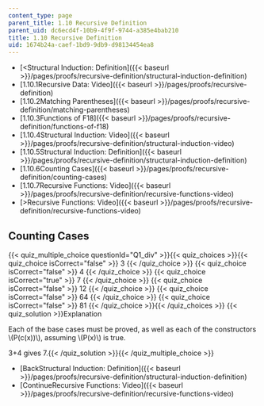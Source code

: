 ```yaml
---
content_type: page
parent_title: 1.10 Recursive Definition
parent_uid: dc6ecd4f-10b9-4f9f-9744-a385e4bab210
title: 1.10 Recursive Definition
uid: 1674b24a-caef-1bd9-9db9-d98134454ea8
---
```


*   [\<Structural Induction: Definition]({{< baseurl >}}/pages/proofs/recursive-definition/structural-induction-definition)
*   [1.10.1Recursive Data: Video]({{< baseurl >}}/pages/proofs/recursive-definition)
*   [1.10.2Matching Parentheses]({{< baseurl >}}/pages/proofs/recursive-definition/matching-parentheses)
*   [1.10.3Functions of F18]({{< baseurl >}}/pages/proofs/recursive-definition/functions-of-f18)
*   [1.10.4Structural Induction: Video]({{< baseurl >}}/pages/proofs/recursive-definition/structural-induction-video)
*   [1.10.5Structural Induction: Definition]({{< baseurl >}}/pages/proofs/recursive-definition/structural-induction-definition)
*   [1.10.6Counting Cases]({{< baseurl >}}/pages/proofs/recursive-definition/counting-cases)
*   [1.10.7Recursive Functions: Video]({{< baseurl >}}/pages/proofs/recursive-definition/recursive-functions-video)
*   [\>Recursive Functions: Video]({{< baseurl >}}/pages/proofs/recursive-definition/recursive-functions-video)

Counting Cases
--------------

{{< quiz_multiple_choice questionId="Q1_div" >}}{{< quiz_choices >}}{{< quiz_choice isCorrect="false" >}}&nbsp;3&nbsp;{{< /quiz_choice >}}
{{< quiz_choice isCorrect="false" >}}&nbsp;4&nbsp;{{< /quiz_choice >}}
{{< quiz_choice isCorrect="true" >}}&nbsp;7&nbsp;{{< /quiz_choice >}}
{{< quiz_choice isCorrect="false" >}}&nbsp;12&nbsp;{{< /quiz_choice >}}
{{< quiz_choice isCorrect="false" >}}&nbsp;64&nbsp;{{< /quiz_choice >}}
{{< quiz_choice isCorrect="false" >}}&nbsp;81&nbsp;{{< /quiz_choice >}}{{< /quiz_choices >}}
{{< quiz_solution >}}Explanation

Each of the base cases must be proved, as well as each of the constructors \\(P(c(x))\\), assuming \\(P(x)\\) is true.

3+4 gives 7.{{< /quiz_solution >}}{{< /quiz_multiple_choice >}}

*   [BackStructural Induction: Definition]({{< baseurl >}}/pages/proofs/recursive-definition/structural-induction-definition)
*   [ContinueRecursive Functions: Video]({{< baseurl >}}/pages/proofs/recursive-definition/recursive-functions-video)